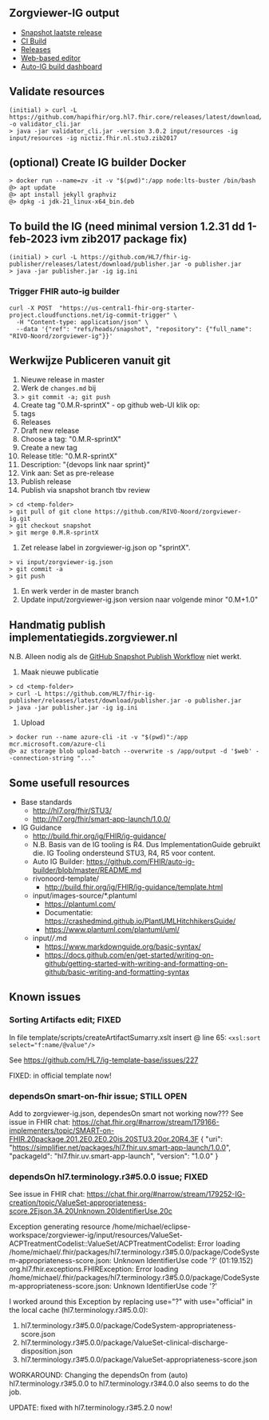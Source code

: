 
## Zorgviewer-IG output

* [Snapshot laatste release](https://build.fhir.org/ig/RIVO-Noord/zorgviewer-ig/branches/snapshot/)
* [CI Build](https://build.fhir.org/ig/RIVO-Noord/zorgviewer-ig/)
* [Releases](https://build.fhir.org/ig/RIVO-Noord/zorgviewer-ig/branches/)
* [Web-based editor](https://github.dev/RIVO-Noord/zorgviewer-ig/)
* [Auto-IG build dashboard](https://fhir.github.io/auto-ig-builder/)

## Validate resources
```
(initial) > curl -L https://github.com/hapifhir/org.hl7.fhir.core/releases/latest/download/validator_cli.jar -o validator_cli.jar
> java -jar validator_cli.jar -version 3.0.2 input/resources -ig input/resources -ig nictiz.fhir.nl.stu3.zib2017
```

## (optional) Create IG builder Docker
```
> docker run --name=zv -it -v "$(pwd)":/app node:lts-buster /bin/bash
@> apt update
@> apt install jekyll graphviz
@> dpkg -i jdk-21_linux-x64_bin.deb
```

## To build the IG (need minimal version 1.2.31 dd 1-feb-2023 ivm zib2017 package fix)
```
(initial) > curl -L https://github.com/HL7/fhir-ig-publisher/releases/latest/download/publisher.jar -o publisher.jar
> java -jar publisher.jar -ig ig.ini
```

### Trigger FHIR auto-ig builder
```
curl -X POST  "https://us-central1-fhir-org-starter-project.cloudfunctions.net/ig-commit-trigger" \
  -H "Content-type: application/json" \
  --data '{"ref": "refs/heads/snapshot", "repository": {"full_name": "RIVO-Noord/zorgviewer-ig"}}'
```

## Werkwijze Publiceren vanuit git

1. Nieuwe release in master
1. Werk de ``changes.md`` bij
1. ``> git commit -a; git push``
1. Create tag "0.M.R-sprintX" - op github web-UI klik op: 
  1. tags
  1. Releases
  1. Draft new release
  1. Choose a tag: "0.M.R-sprintX"
  1. Create a new tag
  1. Release title: "0.M.R-sprintX"
  1. Description: "{devops link naar sprint}"
  1. Vink aan: Set as pre-release
  1. Publish release
1. Publish via snapshot branch tbv review
```
> cd <temp-folder>
> git pull of git clone https://github.com/RIVO-Noord/zorgviewer-ig.git
> git checkout snapshot
> git merge 0.M.R-sprintX
```
1. Zet release label in zorgviewer-ig.json op "sprintX".
```
> vi input/zorgviewer-ig.json
> git commit -a
> git push
```
1. En werk verder in de master branch
1. Update input/zorgviewer-ig.json version naar volgende minor "0.M+1.0"

## Handmatig publish implementatiegids.zorgviewer.nl

N.B. Alleen nodig als de [GitHub Snapshot Publish Workflow](.github/workflows/publish.yml) niet werkt.

1. Maak nieuwe publicatie
```
> cd <temp-folder>
> curl -L https://github.com/HL7/fhir-ig-publisher/releases/latest/download/publisher.jar -o publisher.jar
> java -jar publisher.jar -ig ig.ini
```
1. Upload
```
> docker run --name azure-cli -it -v "$(pwd)":/app  mcr.microsoft.com/azure-cli
@> az storage blob upload-batch --overwrite -s /app/output -d '$web' --connection-string "..."
```

## Some usefull resources

* Base standards
  * http://hl7.org/fhir/STU3/
  * http://hl7.org/fhir/smart-app-launch/1.0.0/
* IG Guidance
  * http://build.fhir.org/ig/FHIR/ig-guidance/
  * N.B. Basis van de IG tooling is R4. Dus ImplementationGuide gebruikt die. IG Tooling ondersteund STU3, R4, R5 voor content.
  * Auto IG Builder: https://github.com/FHIR/auto-ig-builder/blob/master/README.md
  * rivonoord-template/
    * http://build.fhir.org/ig/FHIR/ig-guidance/template.html
  * input/images-source/*.plantuml
    * https://plantuml.com/
    * Documentatie: https://crashedmind.github.io/PlantUMLHitchhikersGuide/
    * https://www.plantuml.com/plantuml/uml/
  * input/*/*.md
    * https://www.markdownguide.org/basic-syntax/
    * https://docs.github.com/en/get-started/writing-on-github/getting-started-with-writing-and-formatting-on-github/basic-writing-and-formatting-syntax 

## Known issues

### Sorting Artifacts edit; FIXED

In file template/scripts/createArtifactSumarry.xslt insert @ line 65: ``<xsl:sort select="f:name/@value"/>``

See https://github.com/HL7/ig-template-base/issues/227

FIXED: in official template now!

### dependsOn smart-on-fhir issue; STILL OPEN

Add to zorgviewer-ig.json, dependesOn smart not working now??? See issue in FHIR chat: https://chat.fhir.org/#narrow/stream/179166-implementers/topic/SMART-on-FHIR.20package.201.2E0.2E0.20is.20STU3.20or.20R4.3F
      {
        "uri": "https://simplifier.net/packages/hl7.fhir.uv.smart-app-launch/1.0.0",
        "packageId": "hl7.fhir.uv.smart-app-launch",
        "version": "1.0.0"
      }

### dependsOn hl7.terminology.r3#5.0.0 issue; FIXED

See issue in FHIR chat: https://chat.fhir.org/#narrow/stream/179252-IG-creation/topic/ValueSet-appropriateness-score.2Ejson.3A.20Unknown.20IdentifierUse.20c

Exception generating resource /home/michael/eclipse-workspace/zorgviewer-ig/input/resources/ValueSet-ACPTreatmentCodelist::ValueSet/ACPTreatmentCodelist: Error loading /home/michael/.fhir/packages/hl7.terminology.r3#5.0.0/package/CodeSystem-appropriateness-score.json: Unknown IdentifierUse code '?' (01:19.152)
org.hl7.fhir.exceptions.FHIRException: Error loading /home/michael/.fhir/packages/hl7.terminology.r3#5.0.0/package/CodeSystem-appropriateness-score.json: Unknown IdentifierUse code '?'

I worked around this Exception by replacing use="?" with use="official" in the local cache (hl7.terminology.r3#5.0.0):
1. hl7.terminology.r3#5.0.0/package/CodeSystem-appropriateness-score.json
2. hl7.terminology.r3#5.0.0/package/ValueSet-clinical-discharge-disposition.json
3. hl7.terminology.r3#5.0.0/package/ValueSet-appropriateness-score.json

WORKAROUND: Changing the dependsOn from (auto) hl7.terminology.r3#5.0.0 to hl7.terminology.r3#4.0.0 also seems to do the job.

UPDATE: fixed with hl7.terminology.r3#5.2.0 now!
